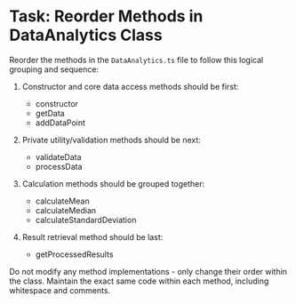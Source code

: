 # Task: Reorder Methods in DataAnalytics Class

Reorder the methods in the `DataAnalytics.ts` file to follow this logical grouping and sequence:

1. Constructor and core data access methods should be first:
   - constructor
   - getData
   - addDataPoint

2. Private utility/validation methods should be next:
   - validateData
   - processData

3. Calculation methods should be grouped together:
   - calculateMean
   - calculateMedian
   - calculateStandardDeviation

4. Result retrieval method should be last:
   - getProcessedResults

Do not modify any method implementations - only change their order within the class. Maintain the exact same code within each method, including whitespace and comments.